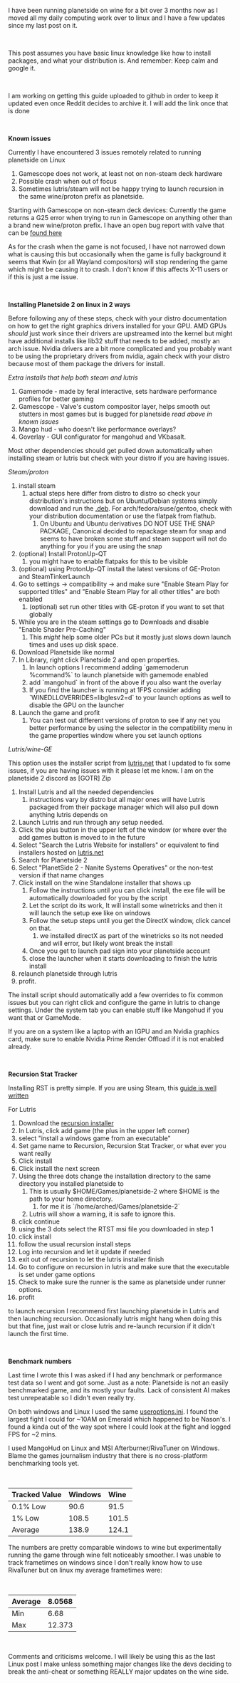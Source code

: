 I have been running planetside on wine for a bit over 3 months now as I moved all my daily computing work over to linux and I have a few updates since my last post on it.

&#x200B;

This post assumes you have basic linux knowledge like how to install packages, and what your distribution is. And remember: Keep calm and google it.

&#x200B;

I am working on getting this guide uploaded to github in order to keep it updated even once Reddit decides to archive it. I will add the link once that is done

&#x200B;

**Known issues**

Currently I have encountered 3 issues remotely related to running planetside on Linux

1. Gamescope does not work, at least not on non-steam deck hardware
2. Possible crash when out of focus
3. Sometimes lutris/steam will not be happy trying to launch recursion in the same wine/proton prefix as planetside.

Starting with Gamescope on non-steam deck devices: Currently the game returns a G25 error when trying to run in Gamescope on anything other than a brand new wine/proton prefix. I have an open bug report with valve that can be [found here](https://github.com/ValveSoftware/gamescope/issues/1131)

As for the crash when the game is not focused, I have not narrowed down what is causing this but occasionally when the game is fully background it seems that Kwin (or all Wayland compositors) will stop rendering the game which might be causing it to crash. I don't know if this affects X-11 users or if this is just a me issue.

&#x200B;

**Installing Planetside 2 on linux in 2 ways**

Before following any of these steps, check with your distro documentation on how to get the right graphics drivers installed for your GPU. AMD GPUs *should* just work since their drivers are upstreamed into the kernel but might have additional installs like lib32 stuff that needs to be added, mostly an arch issue. Nvidia drivers are a bit more complicated and you probably want to be using the proprietary drivers from nvidia, again check with your distro because most of them package the drivers for install.

*Extra installs that help both steam and lutris*

1. Gamemode - made by feral interactive, sets hardware performance profiles for better gaming
2. Gamescope - Valve's custom compositor layer, helps smooth out stutters in most games but is bugged for planetside *read above in known issues*
3. Mango hud - who doesn't like performance overlays?
4. Goverlay - GUI configurator for mangohud and VKbasalt.

Most other dependencies should get pulled down automatically when installing steam or lutris but check with your distro if you are having issues.

*Steam/proton*

1. install steam
   1. actual steps here differ from distro to distro so check your distribution's instructions but on Ubuntu/Debian systems simply download and run the [.deb](https://cdn.cloudflare.steamstatic.com/client/installer/steam.deb). For arch/fedora/suse/gentoo, check with your distribution documentation or use the flatpak from flathub.
      1. On Ubuntu and Ubuntu derivatives DO NOT USE THE SNAP PACKAGE, Canonical decided to repackage steam for snap and seems to have broken some stuff and steam support will not do anything for you if you are using the snap
2. (optional) Install ProtonUp-QT
   1. you might have to enable flatpaks for this to be visible
3. (optional) using ProtonUp-QT install the latest versions of GE-Proton and SteamTinkerLaunch
4. Go to settings -> compatibility -> and make sure "Enable Steam Play for supported titles" and "Enable Steam Play for all other titles" are both enabled
   1. (optional) set run other titles with GE-proton if you want to set that globally
5. While you are in the steam settings go to Downloads and disable "Enable Shader Pre-Caching"
   1. This *might* help some older PCs but it mostly just slows down launch times and uses up disk space.
6. Download Planetside like normal
7. In Library, right click Planetside 2 and open properties.
   1. In launch options I recommend adding \`gamemoderun %command%\` to launch planetside with gamemode enabled
   2. add \`mangohud\` in front of the above if you also want the overlay
   3. If you find the launcher is running at 1FPS consider adding \`WINEDLLOVERRIDES=libglesv2=d\` to your launch options as well to disable the GPU on the launcher
8. Launch the game and profit
   1. You can test out different versions of proton to see if any net you better performance by using the selector in the compatibility menu in the game properties window where you set launch options

*Lutris/wine-GE*

This option uses the installer script from [lutris.net](https://lutris.net) that I updated to fix some issues, if you are having issues with it please let me know. I am on the planetside 2 discord as \[GOTR\] Zip

1. Install Lutris and all the needed dependencies
   1. instructions vary by distro but all major ones will have Lutris packaged from their package manager which will also pull down anything lutris depends on
2. Launch Lutris and run through any setup needed.
3. Click the plus button in the upper left of the window (or where ever the add games button is moved to in the future
4. Select "Search the Lutris Website for installers" or equivalent to find installers hosted on [lutris.net](https://lutris.net)
5. Search for Planetside 2
6. Select "PlanetSide 2 - Nanite Systems Operatives" or the non-test version if that name changes
7. Click install on the wine Standalone installer that shows up
   1. Follow the instructions until you can click install, the exe file will be automatically downloaded for you by the script
   2. Let the script do its work, It will install some winetricks and then it will launch the setup exe like on windows
   3. Follow the setup steps until you get the DirectX window, click cancel on that.
      1. we installed directX as part of the winetricks so its not needed and will error, but likely wont break the install
   4. Once you get to launch pad sign into your planetside account
   5. close the launcher when it starts downloading to finish the lutris install
8. relaunch planetside through lutris
9. profit.

The install script should automatically add a few overrides to fix common issues but you can right click and configure the game in lutris to change settings. Under the system tab you can enable stuff like Mangohud if you want that or GameMode.

If you are on a system like a laptop with an IGPU and an Nvidia graphics card, make sure to enable Nvidia Prime Render Offload if it is not enabled already.

&#x200B;

**Recursion Stat Tracker**

Installing RST is pretty simple. If you are using Steam, this [guide is well written](https://www.reddit.com/r/Planetside/comments/11vao54/recursion_overlay_working_on_linux/)

For Lutris

1. Download the [recursion installer](https://recursiontracker.com/?p=get)
2. In Lutris, click add game (the plus in the upper left corner)
3. select "install a windows game from an executable"
4. Set game name to Recursion, Recursion Stat Tracker, or what ever you want really
5. Click install
6. Click install the next screen
7. Using the three dots change the installation directory to the same directory you installed planetside to
   1. This is usually $HOME/Games/planetside-2 where $HOME is the path to your home directory.
      1. for me it is \`/home/arched/Games/planetside-2\`
   2. Lutris will show a warning, it is safe to ignore this.
8. click continue
9. using the 3 dots select the RTST msi file you downloaded in step 1
10. click install
11. follow the usual recursion install steps
12. Log into recursion and let it update if needed
13. exit out of recursion to let the lutris installer finish
14. Go to configure on recursion in lutris and make sure that the executable is set under game options
15. Check to make sure the runner is the same as planetside under runner options.
16. profit

to launch recursion I recommend first launching planetside in Lutris and then launching recursion. Occasionally lutris might hang when doing this but that fine, just wait or close lutris and re-launch recursion if it didn't launch the first time.

&#x200B;

**Benchmark numbers**

Last time I wrote this I was asked if I had any benchmark or performance test data so I went and got some. Just as a note: Planetside is not an easily benchmarked game, and its mostly your faults. Lack of consistent AI makes test unrepeatable so I didn't even really try.

On both windows and Linux I used the same [useroptions.ini](https://pastebin.com/Wh5L6SPH). I found the largest fight I could for \~10AM on Emerald which happened to be Nason's. I found a kinda out of the way spot where I could look at the fight and logged FPS for \~2 mins.

I used MangoHud on Linux and MSI Afterburner/RivaTuner on Windows. Blame the games journalism industry that there is no cross-platform benchmarking tools yet.

&#x200B;

|Tracked Value|Windows|Wine|
|:-|:-|:-|
|0.1% Low|90.6|91.5|
|1% Low|108.5|101.5|
|Average|138.9|124.1|

The numbers are pretty comparable windows to wine but experimentally running the game through wine felt noticeably smoother. I was unable to track frametimes on windows since I don't really know how to use RivaTuner but on linux my average frametimes were:

&#x200B;

|Average|8.0568|
|:-|:-|
|Min|6.68|
|Max|12.373|

&#x200B;

Comments and criticisms welcome. I will likely be using this as the last Linux post I make unless something major changes like the devs deciding to break the anti-cheat or something REALLY major updates on the wine side.
